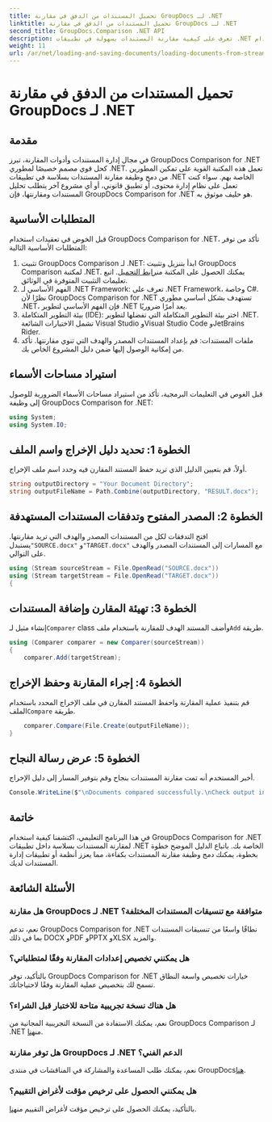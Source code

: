 ```yaml
---
title: تحميل المستندات من الدفق في مقارنة GroupDocs لـ .NET
linktitle: تحميل المستندات من الدفق في مقارنة GroupDocs لـ .NET
second_title: GroupDocs.Comparison .NET API
description: تعرف على كيفية مقارنة المستندات بسهولة في تطبيقات .NET باستخدام GroupDocs Comparison، وهي مكتبة .NET قوية.
weight: 11
url: /ar/net/loading-and-saving-documents/loading-documents-from-stream/
---
```


# تحميل المستندات من الدفق في مقارنة GroupDocs لـ .NET

## مقدمة
في مجال إدارة المستندات وأدوات المقارنة، تبرز GroupDocs Comparison for .NET كحل قوي مصمم خصيصًا لمطوري .NET. تعمل هذه المكتبة القوية على تمكين المطورين من دمج وظيفة مقارنة المستندات بسلاسة في تطبيقات .NET الخاصة بهم. سواء كنت تعمل على نظام إدارة محتوى، أو تطبيق قانوني، أو أي مشروع آخر يتطلب تحليل المستندات ومقارنتها، فإن GroupDocs Comparison for .NET هو حليف موثوق به.
## المتطلبات الأساسية
قبل الخوض في تعقيدات استخدام GroupDocs Comparison for .NET، تأكد من توفر المتطلبات الأساسية التالية:
1.  تثبيت GroupDocs Comparison لـ .NET: ابدأ بتنزيل وتثبيت GroupDocs Comparison لمكتبة .NET. يمكنك الحصول على المكتبة من[رابط التحميل](https://releases.groupdocs.com/comparison/net/). اتبع تعليمات التثبيت المتوفرة في الوثائق.
2. الفهم الأساسي لـ .NET Framework: تعرف على .NET Framework، وخاصة C#. نظرًا لأن GroupDocs Comparison for .NET تستهدف بشكل أساسي مطوري .NET، فإن الفهم الأساسي لتطوير .NET يعد أمرًا ضروريًا.
3. بيئة التطوير المتكاملة (IDE): اختر بيئة التطوير المتكاملة التي تفضلها لتطوير .NET. تشمل الاختيارات الشائعة Visual Studio وVisual Studio Code وJetBrains Rider.
4. ملفات المستندات: قم بإعداد المستندات المصدر والهدف التي تنوي مقارنتها. تأكد من إمكانية الوصول إليها ضمن دليل المشروع الخاص بك.

## استيراد مساحات الأسماء
قبل الغوص في التعليمات البرمجية، تأكد من استيراد مساحات الأسماء الضرورية للوصول إلى وظيفة GroupDocs Comparison for .NET:
```csharp
using System;
using System.IO;
```
## الخطوة 1: تحديد دليل الإخراج واسم الملف
أولاً، قم بتعيين الدليل الذي تريد حفظ المستند المقارن فيه وحدد اسم ملف الإخراج.
```csharp
string outputDirectory = "Your Document Directory";
string outputFileName = Path.Combine(outputDirectory, "RESULT.docx");
```
## الخطوة 2: المصدر المفتوح وتدفقات المستندات المستهدفة
 افتح التدفقات لكل من المستندات المصدر والهدف التي تريد مقارنتها. يستبدل`"SOURCE.docx"` و`"TARGET.docx"` مع المسارات إلى المستندات المصدر والهدف على التوالي.
```csharp
using (Stream sourceStream = File.OpenRead("SOURCE.docx"))
using (Stream targetStream = File.OpenRead("TARGET.docx"))
{
```
## الخطوة 3: تهيئة المقارن وإضافة المستندات
 إنشاء مثيل لـ`Comparer` class وأضف المستند الهدف للمقارنة باستخدام ملف`Add` طريقة.
```csharp
using (Comparer comparer = new Comparer(sourceStream))
{
    comparer.Add(targetStream);
```
## الخطوة 4: إجراء المقارنة وحفظ الإخراج
 قم بتنفيذ عملية المقارنة واحفظ المستند المقارن في ملف الإخراج المحدد باستخدام الملف`Compare` طريقة.
```csharp
    comparer.Compare(File.Create(outputFileName));
}
```
## الخطوة 5: عرض رسالة النجاح
أخبر المستخدم أنه تمت مقارنة المستندات بنجاح وقم بتوفير المسار إلى دليل الإخراج.
```csharp
Console.WriteLine($"\nDocuments compared successfully.\nCheck output in {outputDirectory}.");
```

## خاتمة
في هذا البرنامج التعليمي، اكتشفنا كيفية استخدام GroupDocs Comparison for .NET لمقارنة المستندات بسلاسة داخل تطبيقات .NET الخاصة بك. باتباع الدليل الموضح خطوة بخطوة، يمكنك دمج وظيفة مقارنة المستندات بكفاءة، مما يعزز أنظمة أو تطبيقات إدارة المستندات لديك.
## الأسئلة الشائعة
### هل مقارنة GroupDocs لـ .NET متوافقة مع تنسيقات المستندات المختلفة؟
نعم، تدعم GroupDocs Comparison for .NET نطاقًا واسعًا من تنسيقات المستندات بما في ذلك DOCX وPDF وPPTX وXLSX والمزيد.
### هل يمكنني تخصيص إعدادات المقارنة وفقًا لمتطلباتي؟
بالتأكيد، توفر GroupDocs Comparison for .NET خيارات تخصيص واسعة النطاق تسمح لك بتخصيص عملية المقارنة وفقًا لاحتياجاتك.
### هل هناك نسخة تجريبية متاحة للاختبار قبل الشراء؟
 نعم، يمكنك الاستفادة من النسخة التجريبية المجانية من GroupDocs Comparison لـ .NET من[هنا](https://releases.groupdocs.com/).
### هل توفر مقارنة GroupDocs لـ .NET الدعم الفني؟
نعم، يمكنك طلب المساعدة والمشاركة في المناقشات في منتدى GroupDocs[هنا](https://forum.groupdocs.com/c/comparison/12).
### هل يمكنني الحصول على ترخيص مؤقت لأغراض التقييم؟
 بالتأكيد، يمكنك الحصول على ترخيص مؤقت لأغراض التقييم من[هنا](https://purchase.groupdocs.com/temporary-license/).